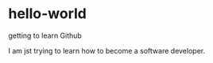 # hello-world
getting to learn Github

I am jst trying to learn how to become a software developer.
